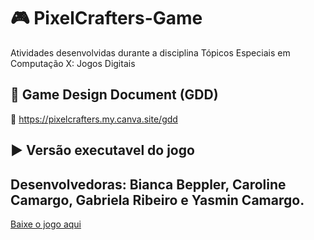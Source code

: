 # :video_game: PixelCrafters-Game
Atividades desenvolvidas durante a disciplina Tópicos Especiais em Computação X: Jogos Digitais

## :page_with_curl: Game Design Document (GDD)
:link: https://pixelcrafters.my.canva.site/gdd

## :arrow_forward: Versão executavel do jogo


## Desenvolvedoras: Bianca Beppler, Caroline Camargo, Gabriela Ribeiro e Yasmin Camargo. 
[Baixe o jogo aqui](https://drive.google.com/file/d/1Ulv-ixbD6yanHIY_cmtjLj3xd4XpLVq3/view?usp=sharing)

